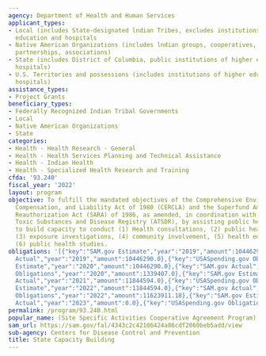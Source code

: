 ```yaml
---
agency: Department of Health and Human Services
applicant_types:
- Local (includes State-designated lndian Tribes, excludes institutions of higher
  education and hospitals
- Native American Organizations (includes lndian groups, cooperatives, corporations,
  partnerships, associations)
- State (includes District of Columbia, public institutions of higher education and
  hospitals)
- U.S. Territories and possessions (includes institutions of higher education and
  hospitals)
assistance_types:
- Project Grants
beneficiary_types:
- Federally Recognized Indian Tribal Governments
- Local
- Native American Organizations
- State
categories:
- Health - Health Research - General
- Health - Health Services Planning and Technical Assistance
- Health - Indian Health
- Health - Specialized Health Research and Training
cfda: '93.240'
fiscal_year: '2022'
layout: program
objective: To fulfill the mandated objectives of the Comprehensive Environmental Response,
  Compensation, and Liability Act of 1980 (CERCLA) and the Superfund Amendments and
  Reauthorization Act (SARA) of 1986, as amended, in coordination with Agency for
  Toxic Substances and Disease Registry (ATSDR), by assisting public health agencies
  to build capacity to conduct (1) Health consultations, (2) public health assessments,
  (3) exposure investigations, (4) community involvement, (5) health education, and
  (6) public health studies.
obligations: '[{"key":"SAM.gov Estimate","year":"2019","amount":10446290.0},{"key":"SAM.gov
  Actual","year":"2019","amount":10446290.0},{"key":"USASpending.gov Obligations","year":"2019","amount":9754478.0},{"key":"SAM.gov
  Estimate","year":"2020","amount":10446290.0},{"key":"SAM.gov Actual","year":"2020","amount":1048500.0},{"key":"USASpending.gov
  Obligations","year":"2020","amount":1339407.0},{"key":"SAM.gov Estimate","year":"2021","amount":11846073.0},{"key":"SAM.gov
  Actual","year":"2021","amount":11844594.0},{"key":"USASpending.gov Obligations","year":"2021","amount":9560686.48},{"key":"SAM.gov
  Estimate","year":"2022","amount":11844594.0},{"key":"SAM.gov Actual","year":"2022","amount":11844594.0},{"key":"USASpending.gov
  Obligations","year":"2022","amount":11623911.18},{"key":"SAM.gov Estimate","year":"2023","amount":13952541.0},{"key":"SAM.gov
  Actual","year":"2023","amount":0.0},{"key":"USASpending.gov Obligations","year":"2023","amount":13952541.0}]'
permalink: /program/93.240.html
popular_name: (Site Specific Activities Cooperative Agreement Program)
sam_url: https://sam.gov/fal/4343c2c42106424a86cdf2060beb5add/view
sub-agency: Centers for Disease Control and Prevention
title: State Capacity Building
---
```

